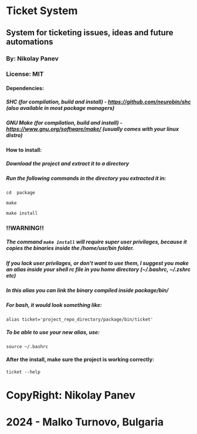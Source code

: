# Ticket System

## System for ticketing issues, ideas and future automations

### By: Nikolay Panev

### License: MIT

#### Dependencies:
##### SHC (for compilation, build and install) - https://github.com/neurobin/shc (also available in most package managers)
##### GNU Make (for compilation, build and install) - https://www.gnu.org/software/make/ (usually comes with your linux distro)

#### How to install:
##### Download the project and extract it to a directory
##### Run the following commands in the directory you extracted it in:
```
cd  package
```
```
make
```
```
make install
```
### !!WARNING!!
##### The command ```make install``` will require super user privilages, because it copies the binaries inside the /home/usr/bin folder.
##### If you lack user privilages, or don't want to use them, I suggest you make an alias inside your shell rc file in you home directory (~/.bashrc, ~/.zshrc etc)
##### In this alias you can link the binary compiled inside package/bin/
##### For bash, it would look something like:
```alias ticket='project_repo_directory/package/bin/ticket'```
##### To be able to use your new alias, use:
```
source ~/.bashrc
```

#### After the install, make sure the project is working correctly:
```
ticket --help
```

# CopyRight: Nikolay Panev
# 2024 - Malko Turnovo, Bulgaria
